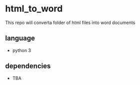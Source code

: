 # html_to_word

This repo will converta folder of html files into word documents

## language
* python 3

## dependencies
* TBA


